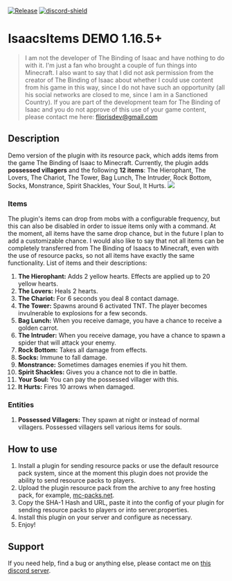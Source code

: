 [![Release](https://img.shields.io/github/v/release/Flioris/IsaacsItems?label=Release)](https://github.com/Flioris/IsaacsItems/releases)
[![discord-shield](https://discord.com/api/guilds/1045660297236582462/widget.png)](https://discord.gg/AZSZ8nhtra)

# IsaacsItems DEMO 1.16.5+
> I am not the developer of The Binding of Isaac and have nothing to do with it. I'm just a fan who brought
> a couple of fun things into Minecraft. I also want to say that I did not ask permission from the creator of The
> Binding of Isaac about whether I could use content from his game in this way, since I do not have such an opportunity
> (all his social networks are closed to me, since I am in a Sanctioned Country). If you are part of the development
> team for The Binding of Isaac and you do not approve of this use of your game content, please contact me here:
> fliorisdev@gmail.com

## Description
Demo version of the plugin with its resource pack, which adds items from the game The Binding of Isaac to Minecraft.
Currently, the plugin adds **possessed villagers** and the following **12 items**: The Hierophant, The Lovers, The Chariot, The Tower, Bag Lunch,
The Intruder, Rock Bottom, Socks, Monstrance, Spirit Shackles, Your Soul, It Hurts.
![](https://i.imgur.com/ZZk20Ie.png)

### Items
The plugin's items can drop from mobs with a configurable frequency, but this can also be disabled in order to issue items only with a command. At the moment, all items have the same drop chance, but in the future I plan to add a customizable chance. I would also like to say that not all items can be completely transferred from The Binding of Isaacs to Minecraft, even with the use of resource packs, so not all items have exactly the same functionality. List of items and their descriptions:
1. **The Hierophant:** Adds 2 yellow hearts. Effects are applied up to 20 yellow hearts.
2. **The Lovers:** Heals 2 hearts.
3. **The Chariot:** For 6 seconds you deal 8 contact damage.
4. **The Tower:** Spawns around 6 activated TNT. The player becomes invulnerable to explosions for a few seconds.
5. **Bag Lunch:** When you receive damage, you have a chance to receive a golden carrot.
6. **The Intruder:** When you receive damage, you have a chance to spawn a spider that will attack your enemy.
7. **Rock Bottom:** Takes all damage from effects.
8. **Socks:** Immune to fall damage.
9. **Monstrance:** Sometimes damages enemies if you hit them.
10. **Spirit Shackles:** Gives you a chance not to die in battle.
11. **Your Soul:** You can pay the possessed villager with this.
12. **It Hurts:** Fires 10 arrows when damaged.

### Entities
1. **Possessed Villagers:** They spawn at night or instead of normal villagers. Possessed villagers sell various items for souls.

## How to use
1. Install a plugin for sending resource packs or use the default resource pack system, since at the moment this plugin does not provide the ability to send resource packs to players.
2. Upload the plugin resource pack from the archive to any free hosting pack, for example, [mc-packs.net](https://mc-packs.net/).
3. Copy the SHA-1 Hash and URL, paste it into the config of your plugin for sending resource packs to players or into server.properties.
4. Install this plugin on your server and configure as necessary.
5. Enjoy!

## Support
If you need help, find a bug or anything else, please contact me on [this discord server](https://discord.gg/AZSZ8nhtra).
